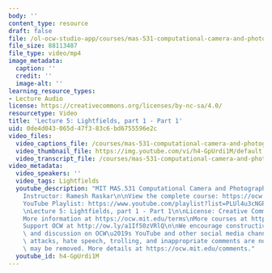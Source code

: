 ```yaml
---
body: ''
content_type: resource
draft: false
file: /ol-ocw-studio-app/courses/mas-531-computational-camera-and-photography-fall-2009/mitmas_531f09_lec05_1_360p_16_9.mp4
file_size: 88113487
file_type: video/mp4
image_metadata:
  caption: ''
  credit: ''
  image-alt: ''
learning_resource_types:
- Lecture Audio
license: https://creativecommons.org/licenses/by-nc-sa/4.0/
resourcetype: Video
title: 'Lecture 5: Lightfields, part 1 - Part 1'
uid: 0de4d043-065d-47f3-83c6-bd6755596e2c
video_files:
  video_captions_file: /courses/mas-531-computational-camera-and-photography-fall-2009/1qpY5H0Lq2_xpJwvMDAzsTLJSoM5bj0O9_transcript.webvtt
  video_thumbnail_file: https://img.youtube.com/vi/h4-GpUrdi1M/default.jpg
  video_transcript_file: /courses/mas-531-computational-camera-and-photography-fall-2009/1qpY5H0Lq2_xpJwvMDAzsTLJSoM5bj0O9_transcript.pdf
video_metadata:
  video_speakers: ''
  video_tags: Lightfields
  youtube_description: "MIT MAS.531 Computational Camera and Photography, Fall 2009\n\
    Instructor: Ramesh Raskar\n\nView the complete course: https://ocw.mit.edu/courses/mas-531-computational-camera-and-photography-fall-2009/\n\
    YouTube Playlist: https://www.youtube.com/playlist?list=PLUl4u3cNGP61pwA6paIRZ30q1sjLE8b6c\n\
    \nLecture 5: Lightfields, part 1 - Part 1\n\nLicense: Creative Commons BY-NC-SA\n\
    More information at https://ocw.mit.edu/terms\nMore courses at https://ocw.mit.edu\n\
    Support OCW at http://ow.ly/a1If50zVRlQ\n\nWe encourage constructive comments\
    \ and discussion on OCW\u2019s YouTube and other social media channels. Personal\
    \ attacks, hate speech, trolling, and inappropriate comments are not allowed and\
    \ may be removed. More details at https://ocw.mit.edu/comments."
  youtube_id: h4-GpUrdi1M
---
```

